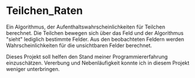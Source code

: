 # Teilchen_Raten
Ein Algorithmus, der Aufenthaltswahrscheinlichkeiten für Teilchen berechnet. Die Teilchen bewegen sich über das Feld und der Algorithmus "sieht" lediglich bestimmte Felder. Aus den beobachteten Feldern werden Wahrscheinlichkeiten für die unsichtbaren Felder berechnet.


Dieses Projekt soll helfen den Stand meiner Programmiererfahrung einzuschätzen.
Vererbung und Nebenläufigkeit konnte ich in diesem Projekt weniger unterbringen.
